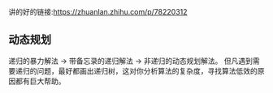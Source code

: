 讲的好的链接:https://zhuanlan.zhihu.com/p/78220312

## 动态规划
递归的暴力解法 -> 带备忘录的递归解法 -> 非递归的动态规划解法。
但凡遇到需要递归的问题，最好都画出递归树，这对你分析算法的复杂度，寻找算法低效的原因都有巨大帮助。